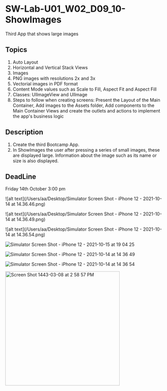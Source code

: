# SW-Lab-U01_W02_D09_10-ShowImages
Third App that shows large images 

## Topics
1. Auto Layout
2. Horizontal and Vertical Stack Views
3. Images 
4. PNG images with resolutions 2x and 3x
5. Vectorial images in PDF format
6. Content Mode values such as Scale to Fill, Aspect Fit and Aspect Fill
7. Classes: UIImageView and UIImage
8. Steps to follow when creating screens: Present the Layout of the Main Container, Add images to the Assets folder, Add components to the Main Container Views and create the outlets and actions to implement the app's business logic

## Description
1. Create the third Bootcamp App. 
2. In ShowImages the user after pressing a series of small images, these are displayed large. Information about the image such as its name or size is also displayed.

## DeadLine 
Friday 14th October 3:00 pm

![alt text](/Users/aa/Desktop/Simulator Screen Shot - iPhone 12 - 2021-10-14 at 14.36.46.png)

![alt text](/Users/aa/Desktop/Simulator Screen Shot - iPhone 12 - 2021-10-14 at 14.36.49.png)

![alt text](/Users/aa/Desktop/Simulator Screen Shot - iPhone 12 - 2021-10-14 at 14.36.54.png)

![Simulator Screen Shot - iPhone 12 - 2021-10-15 at 19 04 25](https://user-images.githubusercontent.com/90204829/137519446-a02cb0ee-3170-44f6-9daf-b0392a7372cf.png)

![Simulator Screen Shot - iPhone 12 - 2021-10-14 at 14 36 49](https://user-images.githubusercontent.com/90204829/137313144-83fc2f28-8e1d-4c3b-89a4-62c77d465662.png)

![Simulator Screen Shot - iPhone 12 - 2021-10-14 at 14 36 54](https://user-images.githubusercontent.com/90204829/137313525-50faf617-af74-45f9-93b5-7906570e9220.png)

<img width="359" alt="Screen Shot 1443-03-08 at 2 58 57 PM" src="https://user-images.githubusercontent.com/90204829/137520916-1813dac6-1c94-4098-9da3-a18b1a610234.png">

